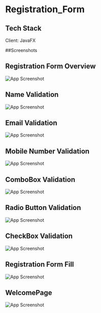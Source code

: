 # Registration_Form
## Tech Stack

Client: JavaFX

##Screenshots

## Registration Form Overview
![App Screenshot](https://github.com/Umang3072/Registration_Form/blob/main/RFOverview.png?raw=true)

## Name Validation
![App Screenshot](https://github.com/Umang3072/Registration_Form/blob/main/NameValidate.png?raw=true)

## Email Validation
![App Screenshot](https://github.com/Umang3072/Registration_Form/blob/main/EmailValidate.png?raw=true)

## Mobile Number Validation
![App Screenshot](https://github.com/Umang3072/Registration_Form/blob/main/NumberValidate.png?raw=true)

## ComboBox Validation
![App Screenshot](https://github.com/Umang3072/Registration_Form/blob/main/ComboBoxValidate.png?raw=true)

## Radio Button Validation
![App Screenshot](https://github.com/Umang3072/Registration_Form/blob/main/RadioValidate.png?raw=true)

## CheckBox Validation
![App Screenshot](https://github.com/Umang3072/Registration_Form/blob/main/CheckBoxValidate.png?raw=true)

## Registration Form Fill
![App Screenshot](https://github.com/Umang3072/Registration_Form/blob/main/RFFill.png?raw=true)

## WelcomePage
![App Screenshot](https://github.com/Umang3072/Registration_Form/blob/main/WelcomePage.png?raw=true)
